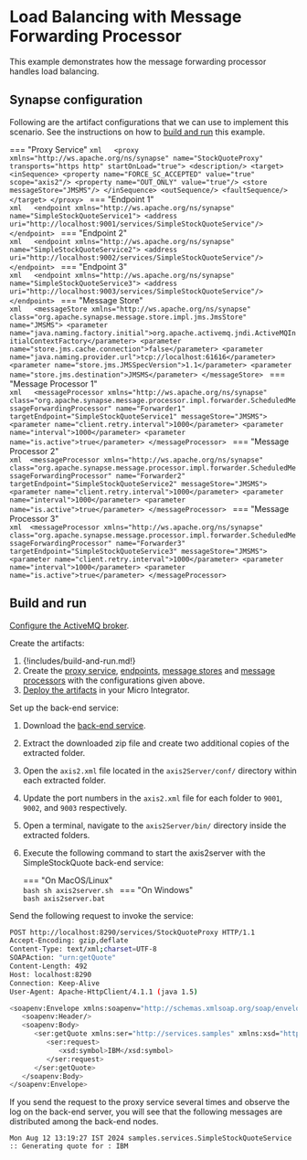 # Load Balancing with Message Forwarding Processor
This example demonstrates how the message forwarding processor handles load balancing.

## Synapse configuration

Following are the artifact configurations that we can use to implement this scenario. See the instructions on how to [build and run](#build-and-run) this example.

=== "Proxy Service"
    ```xml  
    <proxy xmlns="http://ws.apache.org/ns/synapse" name="StockQuoteProxy"
                  transports="https http"
                  startOnLoad="true">
        <description/>
        <target>
           <inSequence>
              <property name="FORCE_SC_ACCEPTED" value="true" scope="axis2"/>
              <property name="OUT_ONLY" value="true"/>
              <store messageStore="JMSMS"/>
           </inSequence>
           <outSequence/>
           <faultSequence/>
        </target>
     </proxy>
    ```
=== "Endpoint 1"    
    ```xml  
    <endpoint xmlns="http://ws.apache.org/ns/synapse" name="SimpleStockQuoteService1">
      <address uri="http://localhost:9001/services/SimpleStockQuoteService"/>
    </endpoint>
    ```
=== "Endpoint 2"    
    ```xml  
    <endpoint xmlns="http://ws.apache.org/ns/synapse" name="SimpleStockQuoteService2">
      <address uri="http://localhost:9002/services/SimpleStockQuoteService"/>
    </endpoint>
    ```
=== "Endpoint 3"    
    ```xml  
    <endpoint xmlns="http://ws.apache.org/ns/synapse" name="SimpleStockQuoteService3">
      <address uri="http://localhost:9003/services/SimpleStockQuoteService"/>
    </endpoint>
    ```
=== "Message Store"    
    ```xml  
    <messageStore xmlns="http://ws.apache.org/ns/synapse" class="org.apache.synapse.message.store.impl.jms.JmsStore" name="JMSMS">
      <parameter name="java.naming.factory.initial">org.apache.activemq.jndi.ActiveMQInitialContextFactory</parameter>
      <parameter name="store.jms.cache.connection">false</parameter>
      <parameter name="java.naming.provider.url">tcp://localhost:61616</parameter>
      <parameter name="store.jms.JMSSpecVersion">1.1</parameter>
      <parameter name="store.jms.destination">JMSMS</parameter>
    </messageStore>
    ```
=== "Message Processor 1"    
    ```xml  
    <messageProcessor xmlns="http://ws.apache.org/ns/synapse" class="org.apache.synapse.message.processor.impl.forwarder.ScheduledMessageForwardingProcessor"
                             name="Forwarder1"
                             targetEndpoint="SimpleStockQuoteService1"
                             messageStore="JMSMS">
      <parameter name="client.retry.interval">1000</parameter>
      <parameter name="interval">1000</parameter>
      <parameter name="is.active">true</parameter>
    </messageProcessor>
    ```
=== "Message Processor 2"    
    ```xml 
    <messageProcessor xmlns="http://ws.apache.org/ns/synapse" class="org.apache.synapse.message.processor.impl.forwarder.ScheduledMessageForwardingProcessor"
                             name="Forwarder2"
                             targetEndpoint="SimpleStockQuoteService2"
                             messageStore="JMSMS">
      <parameter name="client.retry.interval">1000</parameter>
      <parameter name="interval">1000</parameter>
      <parameter name="is.active">true</parameter>
    </messageProcessor>
    ```
=== "Message Processor 3"    
    ```xml 
    <messageProcessor xmlns="http://ws.apache.org/ns/synapse" class="org.apache.synapse.message.processor.impl.forwarder.ScheduledMessageForwardingProcessor"
                             name="Forwarder3"
                             targetEndpoint="SimpleStockQuoteService3"
                             messageStore="JMSMS">
      <parameter name="client.retry.interval">1000</parameter>
      <parameter name="interval">1000</parameter>
      <parameter name="is.active">true</parameter>
    </messageProcessor>
    ```

## Build and run

[Configure the ActiveMQ broker]({{base_path}}/install-and-setup/setup/brokers/configure-with-activemq).

Create the artifacts:

1. {!includes/build-and-run.md!}
2. Create the [proxy service]({{base_path}}/develop/creating-artifacts/creating-a-proxy-service), [endpoints]({{base_path}}/develop/creating-artifacts/creating-endpoints), [message stores]({{base_path}}/develop/creating-artifacts/creating-a-message-store) and [message processors]({{base_path}}/develop/creating-artifacts/creating-a-message-processor) with the configurations given above.
3. [Deploy the artifacts]({{base_path}}/develop/deploy-artifacts) in your Micro Integrator.

Set up the back-end service:

1. Download the [back-end service](https://github.com/wso2-docs/WSO2_EI/blob/master/Back-End-Service/axis2Server.zip).
2. Extract the downloaded zip file and create two additional copies of the extracted folder.
3. Open the `axis2.xml` file located in the `axis2Server/conf/` directory within each extracted folder.
4. Update the port numbers in the `axis2.xml` file for each folder to `9001`, `9002`, and `9003` respectively.
3. Open a terminal, navigate to the `axis2Server/bin/` directory inside the extracted folders.
4. Execute the following command to start the axis2server with the SimpleStockQuote back-end service:

    === "On MacOS/Linux"   
        ```bash
        sh axis2server.sh
        ```
    === "On Windows"          
        ```bash
        axis2server.bat
        ```

Send the following request to invoke the service:

```bash
POST http://localhost:8290/services/StockQuoteProxy HTTP/1.1
Accept-Encoding: gzip,deflate
Content-Type: text/xml;charset=UTF-8
SOAPAction: "urn:getQuote"
Content-Length: 492
Host: localhost:8290
Connection: Keep-Alive
User-Agent: Apache-HttpClient/4.1.1 (java 1.5)

<soapenv:Envelope xmlns:soapenv="http://schemas.xmlsoap.org/soap/envelope/" xmlns:ser="http://services.samples" xmlns:xsd="http://services.samples/xsd">
   <soapenv:Header/>
   <soapenv:Body>
      <ser:getQuote xmlns:ser="http://services.samples" xmlns:xsd="http://services.samples/xsd">
         <ser:request>
            <xsd:symbol>IBM</xsd:symbol>
         </ser:request>
      </ser:getQuote>
   </soapenv:Body>
</soapenv:Envelope>
```

If you send the request to the proxy service several times and observe the log on the back-end server, you will see that the following messages are distributed among the back-end nodes.

```aidl
Mon Aug 12 13:19:27 IST 2024 samples.services.SimpleStockQuoteService :: Generating quote for : IBM
```